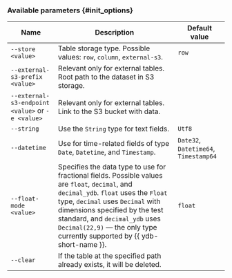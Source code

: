 ### Available parameters {#init_options}

| Name                         | Description                                                                                                                                                                                                                                                                          | Default value        |
|-------------------------------------|----------------------------------------------------------------------------------------------------------------------------------------------------------------------------------------------------------------------------------------------------------------------------------------------|----------------------|
| `--store <value>`                   | Table storage type. Possible values: `row`, `column`, `external-s3`.                                                                                                                                                                                                                         | `row`                |
| `--external-s3-prefix <value>`      | Relevant only for external tables. Root path to the dataset in S3 storage.                                                                                                                                                                                                                   |                      |
| `--external-s3-endpoint <value>` or `-e <value>` | Relevant only for external tables. Link to the S3 bucket with data.                                                                                                                                                                                                                      |                      |
| `--string`                          | Use the `String` type for text fields.                                                                                                                                                                                                                                                       | `Utf8`               |
| `--datetime`                        | Use for time-related fields of type `Date`, `Datetime`, and `Timestamp`.                                                                                                                                                                                                                     | `Date32`, `Datetime64`, `Timestamp64` |
| `--float-mode <value>`              | Specifies the data type to use for fractional fields. Possible values are `float`, `decimal`, and `decimal_ydb`. `float` uses the `Float` type, `decimal` uses `Decimal` with dimensions specified by the test standard, and `decimal_ydb` uses `Decimal(22,9)` — the only type currently supported by {{ ydb-short-name }}. | `float`              |
| `--clear`                           | If the table at the specified path already exists, it will be deleted.                                                                                                                                                                                                                       |                      |
